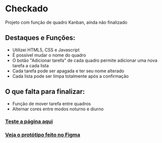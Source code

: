 <h1>Checkado</h1>

<p>Projeto com função de quadro Kanban, ainda não finalizado</p>

<h2>Destaques e Funções:</h2>
<ul>
  <li>Utilizei HTML5, CSS e Javascript</li>
  <li>É possível mudar o nome do quadro</li>
  <li>O botão "Adicionar tarefa" de cada quadro permite adicionar uma nova tarefa a cada lista</li>
  <li>Cada tarefa pode ser apagada e ter seu nome alterado</li>
  <li>Cada lista pode ser limpa totalmente após a confirmação</li>
</ul>

<h2>O que falta para finalizar:</h2>
<ul>
  <li>Função de mover tarefa entre quadros</li>
  <li>Alternar cores entre modos noturno e diurno</li>
</ul>
<h3><a href="https://alvaronrs.github.io/Checkado/">Teste a página aqui</a></h3>
<h3><a href="https://alvaronrs.github.io/Checkado/](https://www.figma.com/design/G35WYRPNIskOEWy07VNCnS/Telas---Projeto-Tarefas?node-id=0-1&t=kyII3HKRn8jC5onh-1)">Veja o protótipo feito no Figma</a></h3>
